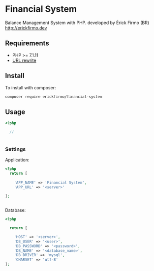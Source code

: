 # Financial System
Balance Management System with PHP. developed by Érick Firmo (BR) http://erickfirmo.dev


## Requirements
- PHP >= 7.1.11
- <a href="https://github.com/erickfirmo/.htaccess/blob/master/.htaccess" target="_blank">URL rewrite</a>


## Install
To install with composer:


```sh
composer require erickfirmo/financial-system
```


## Usage
```php
<?php

  // 
  

```

### Settings
Application:
```php
<?php
  return [
  
    'APP_NAME' => 'Financial System',
    'APP_URL' => '<server>'
    
];
  

```

Database:
```php
<?php

  return [

    'HOST' => '<server>',
    'DB_USER' => '<user>',
    'DB_PASSWORD' => '<password>',
    'DB_NAME' => '<database_name>',
    'DB_DRIVER' => 'mysql',
    'CHARSET' => 'utf-8'
];

  
```
